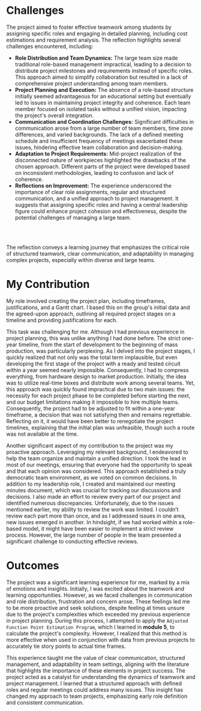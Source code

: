 # Challenges
The project aimed to foster effective teamwork among students by assigning specific roles and engaging in detailed planning, including cost estimations and requirement analysis. The reflection highlights several challenges encountered, including:
- **Role Distribution and Team Dynamics:** The large team size made traditional role-based management impractical, leading to a decision to distribute project milestones and requirements instead of specific roles. This approach aimed to simplify collaboration but resulted in a lack of comprehensive project understanding among team members.
- **Project Planning and Execution:** The absence of a role-based structure initially seemed advantageous for an educational setting but eventually led to issues in maintaining project integrity and coherence. Each team member focused on isolated tasks without a unified vision, impacting the project's overall integration.
- **Communication and Coordination Challenges:** Significant difficulties in communication arose from a large number of team members, time zone differences, and varied backgrounds. The lack of a defined meeting schedule and insufficient frequency of meetings exacerbated these issues, hindering effective team collaboration and decision-making.
- **Adaptation to Project Requirements:** Mid-project realization of the disconnected nature of workpieces highlighted the drawbacks of the chosen approach. Different parts of the project were developed based on inconsistent methodologies, leading to confusion and lack of coherence.
- **Reflections on Improvement:** The experience underscored the importance of clear role assignments, regular and structured communication, and a unified approach to project management. It suggests that assigning specific roles and having a central leadership figure could enhance project cohesion and effectiveness, despite the potential challenges of managing a large team.
</br>
</br>

The reflection conveys a learning journey that emphasizes the critical role of structured teamwork, clear communication, and adaptability in managing complex projects, especially within diverse and large teams.
</br>

# My Contribution
My role involved creating the project plan, including timeframes, justifications, and a Gantt chart. I based this on the group's initial data and the agreed-upon approach, outlining all required project stages on a timeline and providing justifications for each.
</br>

This task was challenging for me. Although I had previous experience in project planning, this was unlike anything I had done before. The strict one-year timeline, from the start of development to the beginning of mass production, was particularly perplexing. As I delved into the project stages, I quickly realized that not only was the total term implausible, but even developing the first stage of the project with a ready and tested circuit within a year seemed nearly impossible. Consequently, I had to compress everything, from hardware design to market production.
Initially, the idea was to utilize real-time boxes and distribute work among several teams. Yet, this approach was quickly found impractical due to two main issues: the necessity for each project phase to be completed before starting the next, and our budget limitations making it impossible to hire multiple teams. Consequently, the project had to be adjusted to fit within a one-year timeframe, a decision that was not satisfying then and remains regrettable. Reflecting on it, it would have been better to renegotiate the project timelines, explaining that the initial plan was unfeasible, though such a route was not available at the time.
</br>

Another significant aspect of my contribution to the project was my proactive approach. Leveraging my relevant background, I endeavored to help the team organize and maintain a unified direction.
I took the lead in most of our meetings, ensuring that everyone had the opportunity to speak and that each opinion was considered. This approach established a truly democratic team environment, as we voted on common decisions.
In addition to my leadership role, I created and maintained our meeting minutes document, which was crucial for tracking our discussions and decisions.
I also made an effort to review every part of our project and identified numerous discrepancies. Unfortunately, due to the issues mentioned earlier, my ability to review the work was limited. I couldn’t review each part more than once, and as I addressed issues in one area, new issues emerged in another.
In hindsight, if we had worked within a role-based model, it might have been easier to implement a strict review process. However, the large number of people in the team presented a significant challenge to conducting effective reviews.
</br>

# Outcomes
The project was a significant learning experience for me, marked by a mix of emotions and insights. Initially, I was excited about the teamwork and learning opportunities. However, as we faced challenges in communication and role distribution, frustration and concern arose. These feelings led me to be more proactive and seek solutions, despite feeling at times unsure due to the project's complexities which exceeded my previous experience in project planning. During this process, I attempted to apply the `Adjusted Function Point Estimation Program`, which I learned in **module 5**, to calculate the project's complexity. However, I realized that this method is more effective when used in conjunction with data from previous projects to accurately tie story points to actual time frames.
</br>

This experience taught me the value of clear communication, structured management, and adaptability in team settings, aligning with the literature that highlights the importance of these elements in project success. The project acted as a catalyst for understanding the dynamics of teamwork and project management. I learned that a structured approach with defined roles and regular meetings could address many issues. This insight has changed my approach to team projects, emphasizing early role definition and consistent communication.

